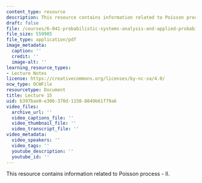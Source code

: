 ```yaml
---
content_type: resource
description: This resource contains information related to Poisson process - II.
draft: false
file: /courses/6-041-probabilistic-systems-analysis-and-applied-probability-fall-2010/b397bae0e306370d11508849b61f79a6_MIT6_041F10_L15.pdf
file_size: 559985
file_type: application/pdf
image_metadata:
  caption: ''
  credit: ''
  image-alt: ''
learning_resource_types:
- Lecture Notes
license: https://creativecommons.org/licenses/by-nc-sa/4.0/
ocw_type: OCWFile
resourcetype: Document
title: Lecture 15
uid: b397bae0-e306-370d-1150-8849b61f79a6
video_files:
  archive_url: ''
  video_captions_file: ''
  video_thumbnail_file: ''
  video_transcript_file: ''
video_metadata:
  video_speakers: ''
  video_tags: ''
  youtube_description: ''
  youtube_id: ''
---
```

This resource contains information related to Poisson process - II.
